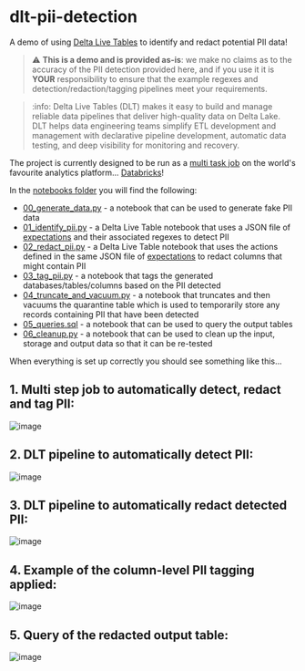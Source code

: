 # dlt-pii-detection
A demo of using [Delta Live Tables](https://databricks.com/discover/pages/getting-started-with-delta-live-tables) to identify and redact potential PII data!

> :warning: **This is a demo and is provided as-is**: we make no claims as to the accuracy of the PII detection provided here, and if you use it it is **YOUR** responsibility to ensure that the example regexes and detection/redaction/tagging pipelines meet your requirements.

> :info: Delta Live Tables (DLT) makes it easy to build and manage reliable data pipelines that deliver high-quality data on Delta Lake. DLT helps data engineering teams simplify ETL development and management with declarative pipeline development, automatic data testing, and deep visibility for monitoring and recovery.

The project is currently designed to be run as a [multi task job](https://docs.databricks.com/data-engineering/jobs/jobs-quickstart.html) on the world's favourite analytics platform... [Databricks](https://databricks.com/)!

In the [notebooks folder](notebooks/) you will find the following:

* [00_generate_data.py](notebooks/00_generate_data.py) - a notebook that can be used to generate fake PII data
* [01_identify_pii.py](notebooks/01_identify_pii.py) - a Delta Live Table notebook that uses a JSON file of [expectations](expectations/pii_detection.json) and their associated regexes to detect PII
* [02_redact_pii.py](notebooks/02_redact_pii.py) - a Delta Live Table notebook that uses the actions defined in the same JSON file of [expectations](expectations/pii_detection.json) to redact columns that might contain PII
* [03_tag_pii.py](notebooks/03_tag_pii.py) - a notebook that tags the generated databases/tables/columns based on the PII detected
* [04_truncate_and_vacuum.py](notebooks/04_truncate_and_vacuum.py) - a notebook that truncates and then vacuums the quarantine table which is used to temporarily store any records containing PII that have been detected
* [05_queries.sql](notebooks/05_queries.sql) - a notebook that can be used to query the output tables
* [06_cleanup.py](notebooks/06_cleanup.py) - a notebook that can be used to clean up the input, storage and output data so that it can be re-tested

When everything is set up correctly you should see something like this...

## 1. Multi step job to automatically detect, redact and tag PII:

![image](https://user-images.githubusercontent.com/43955924/150202317-ad89c6aa-4bf8-432c-9fb1-0ca4cac0a157.png)

## 2. DLT pipeline to automatically detect PII:

![image](https://user-images.githubusercontent.com/43955924/150202534-486b3fec-2b2a-41cd-8ebf-a43b3d15df0d.png)

## 3. DLT pipeline to automatically redact detected PII:

![image](https://user-images.githubusercontent.com/43955924/150203781-1ce29e4c-d6ba-4a64-bb53-11cd80f1a834.png)

## 4. Example of the column-level PII tagging applied:

![image](https://user-images.githubusercontent.com/43955924/150203258-7e2677f7-afd3-4a29-be7d-35f29df6f9f6.png)

## 5. Query of the redacted output table:

![image](https://user-images.githubusercontent.com/43955924/150202607-2b4155df-cf17-49cf-9fa0-7a818c86e6a4.png)

